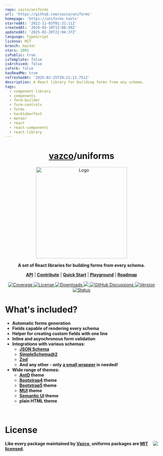 ```yaml
---
repo: vazco/uniforms
url: 'https://github.com/vazco/uniforms'
homepage: 'https://uniforms.tools'
starredAt: '2022-11-03T01:31:11Z'
createdAt: '2016-05-10T13:08:50Z'
updatedAt: '2025-02-20T22:04:37Z'
language: TypeScript
license: MIT
branch: master
stars: 2001
isPublic: true
isTemplate: false
isArchived: false
isFork: false
hasReadMe: true
refreshedAt: '2025-02-25T20:21:13.751Z'
description: A React library for building forms from any schema.
tags:
  - component-library
  - components
  - form-builder
  - form-controls
  - forms
  - hacktoberfest
  - meteor
  - react
  - react-components
  - react-library
---
```


<h1 align="center">
    <a href="https://github.com/vazco">vazco</a>/uniforms
</h1>

<p align="center">
    <img src="uniforms.svg" alt="Logo" height="300" />
</p>

<p align="center">
    <strong>A set of React libraries for building forms from every schema.</strong>
</p>

<p align="center">
    <strong><a href="https://uniforms.tools/docs/api-forms">API</a></strong> |
    <strong><a href="https://github.com/vazco/uniforms/blob/master/.github/CONTRIBUTING.md">Contribute</a></strong> |
    <strong><a href="https://uniforms.tools/docs/tutorials-basic-uniforms-usage">Quick Start</a></strong> |
    <strong><a href="https://vazco.github.io/uniforms/playground">Playground</a></strong> |
    <strong><a href="https://github.com/orgs/vazco/projects/4/views/5">Roadmap</a></strong>
</p>

<p align="center">
    <a href="https://codecov.io/gh/vazco/uniforms">
        <img src="https://img.shields.io/codecov/c/github/vazco/uniforms.svg" alt="Coverage" />
    </a>
    <a href="https://npmjs.org/package/uniforms">
        <img src="https://img.shields.io/npm/l/uniforms.svg" alt="License" />
    </a>
    <a href="https://npmjs.org/package/uniforms">
        <img src="https://img.shields.io/npm/dm/uniforms.svg" alt="Downloads" />
    </a>
    <a href="https://vazco.eu">
        <img src="https://img.shields.io/badge/vazco-package-blue.svg?logo=data%3Aimage%2Fpng%3Bbase64%2CiVBORw0KGgoAAAANSUhEUgAAAA4AAAAOCAYAAAAfSC3RAAAABmJLR0QA%2FwD%2FAP%2BgvaeTAAAACXBIWXMAAAsTAAALEwEAmpwYAAAAB3RJTUUH4QMfFAIRHb8WQgAAAY1JREFUKM%2BNkLFrGgEUxr87FMnpnXdIqxi1Q3VxachgSbcOgRBCTMbgH9CCW%2BjSUminSpEmBEIpHW7rkCmQSSjEKVOGEAK5bOFyk4c5TMRTyZ1fl5aK9ai%2F8b334%2Ft4QBBmLQmz9jpoLSKYPQCfYdaezi6atTKAMoAYgK1pJ8LkQPr5JspHsbO%2BFilAEADQArCA3Ftn%2FC40KebPO4Ln37peNNxrFxPSXTaW9cPiewDbgYkkXwBYB3B5dHES3W8cpM254ctOJhr3wsKqs7Zj%2FdOZZITkMf9yT%2FKq3e18eHf47fmTT5XE1H%2BQ3GAwDyQ%2FkkxMSvLvhP%2FxZVLc42zYJBf%2FSPMkW57nsd%2Fv03VdDgYDjkajIPkryVDIdd1Xtm0%2Fdhznptvtmr7vu5IkRRRFySiKko%2FH45BlebzgJoBdodls%2FjAM49SyrIau69etVmsIIFStVnPFYvFZoVBY1jRtJZlMpjRNm5MkCaIofhfq9XrMMIyeruuc9u1KpRIulUqqqqpLqqqW0%2Bl0OZVKyb8ANqUwunhV3dcAAAAASUVORK5CYII%3D" />
    </a>
    <a href="https://github.com/vazco/uniforms/discussions">
        <img src="https://img.shields.io/badge/chat-on%20discussions-brightgreen.svg" alt="GitHub Discussions" />
    </a>
    <a href="https://npmjs.org/package/uniforms">
        <img src="https://img.shields.io/npm/v/uniforms.svg" alt="Version" />
    </a>
    <a href="https://github.com/vazco/uniforms/actions?query=branch:master">
        <img src="https://img.shields.io/github/actions/workflow/status/vazco/uniforms/CI.yml.svg?branch=master" alt="Status" />
    </a>
</p>

# What's included?

- **Automatic forms generation**
- **Fields capable of rendering every schema**
- **Helper for creating custom fields with one line**
- **Inline and asynchronous form validation**
- **Integrations with various schemas:**
  - **[JSON Schema](http://json-schema.org/)**
  - **[SimpleSchema@2](https://github.com/aldeed/node-simple-schema)**
  - **[Zod](https://github.com/colinhacks/zod)**
  - **And any other - only [a small wrapper](https://vazco.github.io/uniforms/#/introduction) is needed!**
- **Wide range of themes:**
  - **[AntD](https://ant.design/) theme**
  - **[Bootstrap4](https://getbootstrap.com/docs/4.6) theme**
  - **[Bootstrap5](https://getbootstrap.com/) theme**
  - **[MUI](https://mui.com/) theme**
  - **[Semantic UI](http://semantic-ui.com/) theme**
  - **plain HTML theme**

<br />

# License

<img src="https://vazco.eu/banner.png" align="right" />

**Like every package maintained by [Vazco](https://vazco.eu/), uniforms packages are [MIT licensed](https://github.com/vazco/uniforms/blob/master/LICENSE).**
